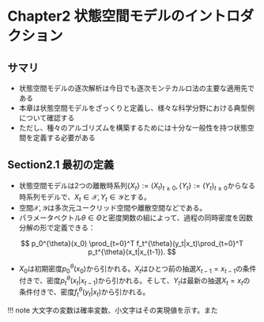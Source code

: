 # Chapter2 状態空間モデルのイントロダクション

## サマリ
- 状態空間モデルの逐次解析は今日でも逐次モンテカルロ法の主要な適用先である
- 本章は状態空間モデルをざっくりと定義し、様々な科学分野における典型例について確認する
- ただし、種々のアルゴリズムを構築するためには十分な一般性を持つ状態空間を定義する必要がある

## Section2.1 最初の定義
- 状態空間モデルは2つの離散時系列$\{X_t\}:=(X_t)_{t\ge 0},\{Y_t\}:=(Y_t)_{t\ge 0}$からなる時系列モデルで、$X_t\in \mathcal{X}, Y_t\in \mathcal{Y}$とする。
- 空間$\mathcal{X}, \mathcal{Y}$は多次元ユークリッド空間や離散空間などである。
- パラメータベクトル$\theta \in \Theta$と密度関数の組によって、過程の同時密度を因数分解の形で定義できる：

$$
p_0^{\theta}(x_0) \prod_{t=0}^T f_t^{\theta}(y_t|x_t)\prod_{t=0}^T
p_t^{\theta}(x_t|x_{t-1}).
$$

- $X_0$は初期密度$p_0^{\theta}(x_0)$から引かれる。$X_t$はひとつ前の抽選$X_{t-1}=x_{t-1}$の条件付きで、密度$p_t^{\theta}(x_t|x_{t-1})$から引かれる。そして、$Y_t$は最新の抽選$X_t=x_t$の条件付きで、密度$f_t^{\theta}(y_t|x_t)$から引かれる。

!!! note
    大文字の変数は確率変数、小文字はその実現値を示す。また